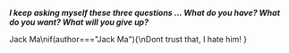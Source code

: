 _**I keep asking myself these three questions ... What do you have? What do you want? What will you give up?**_

Jack Ma\nif(author==="Jack Ma"){\nDont trust that, I hate him! }